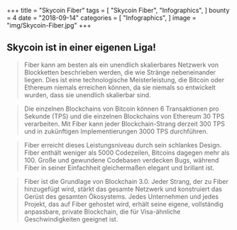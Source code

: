 +++
title = "Skycoin Fiber"
tags = [
    "Skycoin Fiber",
    "Infographics",
]
bounty = 4
date = "2018-09-14"
categories = [
    "Infographics",
]
image = "img/Skycoin-Fiber.jpg"
+++

## Skycoin ist in einer eigenen Liga!

> Fiber kann am besten als ein unendlich skalierbares Netzwerk von Blockketten beschrieben werden, die wie Stränge nebeneinander liegen. Dies ist eine technologische Meisterleistung, die Bitcoin oder Ethereum niemals erreichen können, da sie niemals so entwickelt wurden, dass sie unendlich skalierbar sind.

> Die einzelnen Blockchains von Bitcoin können 6 Transaktionen pro Sekunde (TPS) und die einzelnen Blockchains von Ethereum 30 TPS verarbeiten. Mit Fiber kann jeder Blockchain-Strang derzeit 300 TPS und in zukünftigen Implementierungen 3000 TPS durchführen.

> Fiber erreicht dieses Leistungsniveau durch sein schlankes Design. Fiber enthält weniger als 5000 Codezeilen, Bitcoins dagegen mehr als 100. Große und gewundene Codebasen verdecken Bugs, während Fiber in seiner Einfachheit gleichermaßen elegant und brillant ist.

> Fiber ist die Grundlage von Blockchain 3.0. Jeder Strang, der zu Fiber hinzugefügt wird, stärkt das gesamte Netzwerk und konstruiert das Gerüst des gesamten Ökosystems. Jedes Unternehmen und jedes Projekt, das auf Fiber gehostet wird, erhält seine eigene, vollständig anpassbare, private Blockchain, die für Visa-ähnliche Geschwindigkeiten geeignet ist.
